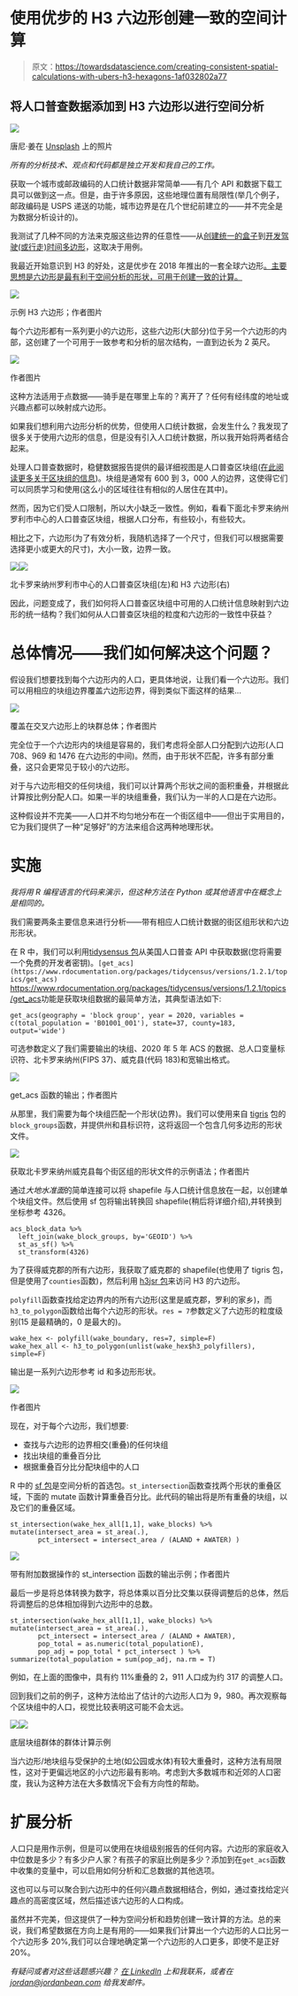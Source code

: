 # 使用优步的 H3 六边形创建一致的空间计算

> 原文：<https://towardsdatascience.com/creating-consistent-spatial-calculations-with-ubers-h3-hexagons-1af032802a77>

## 将人口普查数据添加到 H3 六边形以进行空间分析

![](img/d70841e661bd8286c26932e570374710.png)

唐尼·姜在 [Unsplash](https://unsplash.com?utm_source=medium&utm_medium=referral) 上的照片

*所有的分析技术、观点和代码都是独立开发和我自己的工作。*

获取一个城市或邮政编码的人口统计数据非常简单——有几个 API 和数据下载工具可以做到这一点。但是，由于许多原因，这些地理位置有局限性(举几个例子，邮政编码是 USPS 递送的功能，城市边界是在几个世纪前建立的——并不完全是为数据分析设计的)。

我测试了几种不同的方法来克服这些边界的任意性——从[创建统一的盒子](/optimizing-location-decisions-in-new-growth-markets-bf7b78f4c79)到[开发驾驶(或行走)时间多边形](/finding-product-market-fit-for-commercial-space-with-analytics-5930434a9494)，这取决于用例。

我最近开始意识到 H3 的好处，这是优步在 2018 年推出的一套全球六边形[。主要思想是六边形是最有利于空间分析的形状，可用于创建一致的计算。](https://eng.uber.com/h3/)

![](img/3f805b6a667d48f05445650df60bbce1.png)

示例 H3 六边形；作者图片

每个六边形都有一系列更小的六边形，这些六边形(大部分)位于另一个六边形的内部，这创建了一个可用于一致参考和分析的层次结构，一直到边长为 2 英尺。

![](img/abbdd603236d7573128f70acd6c108a6.png)

作者图片

这种方法适用于点数据——骑手是在哪里上车的？离开了？任何有经纬度的地址或兴趣点都可以映射成六边形。

如果我们想利用六边形分析的优势，但使用人口统计数据，会发生什么？我发现了很多关于使用六边形的信息，但是没有引入人口统计数据，所以我开始将两者结合起来。

处理人口普查数据时，稳健数据报告提供的最详细视图是人口普查区块组([在此阅读更多关于区块组的信息](https://www2.census.gov/geo/pdfs/reference/GARM/Ch11GARM.pdf))。块组是通常有 600 到 3，000 人的边界，这使得它们可以同质学习和使用(这么小的区域往往有相似的人居住在其中)。

然而，因为它们受人口限制，所以大小缺乏一致性。例如，看看下面北卡罗来纳州罗利市中心的人口普查区块组，根据人口分布，有些较小，有些较大。

相比之下，六边形(为了有效分析，我随机选择了一个尺寸，但我们可以根据需要选择更小或更大的尺寸)，大小一致，边界一致。

![](img/999d3d2c03692f9e917c21b6817c0381.png)![](img/8e093ac48e34b6ccb8238f157ae0d84b.png)

北卡罗来纳州罗利市中心的人口普查区块组(左)和 H3 六边形(右)

因此，问题变成了，我们如何将人口普查区块组中可用的人口统计信息映射到六边形的统一结构？我们如何从人口普查区块组的粒度和六边形的一致性中获益？

# 总体情况——我们如何解决这个问题？

假设我们想要找到每个六边形内的人口，更具体地说，让我们看一个六边形。我们可以用相应的块组边界覆盖六边形边界，得到类似下面这样的结果…

![](img/28418e0d09c83d1184c2705b0e46487a.png)

覆盖在交叉六边形上的块群总体；作者图片

完全位于一个六边形内的块组是容易的，我们考虑将全部人口分配到六边形(人口 708、969 和 1476 在六边形的中间)。然而，由于形状不匹配，许多有部分重叠，这只会更常见于较小的六边形。

对于与六边形相交的任何块组，我们可以计算两个形状之间的面积重叠，并根据此计算按比例分配人口。如果一半的块组重叠，我们认为一半的人口是在六边形。

这种假设并不完美——人口并不均匀地分布在一个街区组中——但出于实用目的，它为我们提供了一种“足够好”的方法来组合这两种地理形状。

# 实施

*我将用 R 编程语言的代码来演示，但这种方法在 Python 或其他语言中在概念上是相同的。*

我们需要两条主要信息来进行分析——带有相应人口统计数据的街区组形状和六边形形状。

在 R 中，我们可以利用[tidysensus 包](https://www.rdocumentation.org/packages/tidycensus/versions/1.2.1)从美国人口普查 API 中获取数据(您将需要一个免费的开发者密钥)。`[get_acs](https://www.rdocumentation.org/packages/tidycensus/versions/1.2.1/topics/get_acs)` <https://www.rdocumentation.org/packages/tidycensus/versions/1.2.1/topics/get_acs>功能是获取块组数据的最简单方法，其典型语法如下:

`get_acs(geography = 'block group', year = 2020, variables = c(total_population = 'B01001_001'), state=37, county=183, output='wide')`

可选参数定义了我们需要输出的块组、2020 年 5 年 ACS 的数据、总人口变量标识符、北卡罗来纳州(FIPS 37)、威克县(代码 183)和宽输出格式。

![](img/8e45b524df671f34b4421fc7b5bf758d.png)

get_acs 函数的输出；作者图片

从那里，我们需要为每个块组匹配一个形状(边界)。我们可以使用来自 [tigris](https://cran.r-project.org/web/packages/tigris/index.html) 包的`block_groups`函数，并提供州和县标识符，这将返回一个包含几何多边形的形状文件。

![](img/dfadd1a48fbcba01af5d4483d2143816.png)

获取北卡罗来纳州威克县每个街区组的形状文件的示例语法；作者图片

通过*大地水准面*的简单连接可以将 shapefile 与人口统计信息放在一起，以创建单个块组文件。然后使用 sf 包将输出转换回 shapefile(稍后将详细介绍),并转换到坐标参考 4326。

```
acs_block_data %>%
  left_join(wake_block_groups, by='GEOID') %>%
  st_as_sf() %>%
  st_transform(4326)
```

为了获得威克郡的所有六边形，我获取了威克郡的 shapefile(也使用了 tigris 包，但是使用了`counties`函数)，然后利用 [h3jsr 包](https://cran.r-project.org/web/packages/h3jsr/vignettes/intro-to-h3jsr.html#General_information)来访问 H3 的六边形。

`polyfill`函数查找给定边界内的所有六边形(这里是威克郡，罗利的家乡)，而`h3_to_polygon`函数给出每个六边形的形状。`res = 7`参数定义了六边形的粒度级别(15 是最精确的，0 是最大的)。

```
wake_hex <- polyfill(wake_boundary, res=7, simple=F)
wake_hex_all <- h3_to_polygon(unlist(wake_hex$h3_polyfillers), simple=F)
```

输出是一系列六边形参考 id 和多边形形状。

![](img/bbaeb11455a74490ba56f5be48be0fe9.png)

作者图片

现在，对于每个六边形，我们想要:

*   查找与六边形的边界相交(重叠)的任何块组
*   找出块组的重叠百分比
*   根据重叠百分比分配块组中的人口

R 中的 [sf 包](https://www.rdocumentation.org/packages/sf/versions/1.0-7)是空间分析的首选包。`st_intersection`函数查找两个形状的重叠区域，下面的 mutate 函数计算重叠百分比。此代码的输出将是所有重叠的块组，以及它们的重叠区域。

```
st_intersection(wake_hex_all[1,1], wake_blocks) %>%
mutate(intersect_area = st_area(.),
       pct_intersect = intersect_area / (ALAND + AWATER) )
```

![](img/615029d9c4db1c7a424a9562e218a6f4.png)

带有附加数据操作的 st_intersection 函数的输出示例；作者图片

最后一步是将总体转换为数字，将总体乘以百分比交集以获得调整后的总体，然后将调整后的总体相加得到六边形中的总数。

```
st_intersection(wake_hex_all[1,1], wake_blocks) %>%
mutate(intersect_area = st_area(.),
       pct_intersect = intersect_area / (ALAND + AWATER),
       pop_total = as.numeric(total_populationE),
       pop_adj = pop_total * pct_intersect ) %>%
summarize(total_population = sum(pop_adj, na.rm = T)
```

例如，在上面的图像中，具有约 11%重叠的 2，911 人口成为约 317 的调整人口。

回到我们之前的例子，这种方法给出了估计的六边形人口为 9，980。再次观察每个区块组中的人口，视觉比较表明这可能不会太远。

![](img/ed5cbaf476cb85cfef3738687b633c92.png)![](img/8557d59f47aeadcfe790ced973355ffa.png)

底层块组群体的群体计算示例

当六边形/地块组与受保护的土地(如公园或水体)有较大重叠时，这种方法有局限性，这对于更偏远地区的小六边形最有影响。考虑到大多数城市和近郊的人口密度，我认为这种方法在大多数情况下会有方向性的帮助。

# 扩展分析

人口只是用作示例，但是可以使用在块组级别报告的任何内容。六边形的家庭收入中位数是多少？有多少户人家？有孩子的家庭比例是多少？添加到在`get_acs`函数中收集的变量中，可以启用如何分析和汇总数据的其他选项。

这也可以与可以聚合到六边形中的任何兴趣点数据相结合，例如，通过查找给定兴趣点的高密度区域，然后描述该六边形的人口构成。

虽然并不完美，但这提供了一种为空间分析和趋势创建一致计算的方法。总的来说，我们希望数据在方向上是有用的——如果我们计算出一个六边形的人口比另一个六边形多 20%,我们可以合理地确定第一个六边形的人口更多，即使不是正好 20%。

*有疑问或者对这些话题感兴趣？* [*在 LinkedIn*](http://www.linkedin.com/in/jordanbean) *上和我联系，或者在 jordan@jordanbean.com 给我发邮件。*